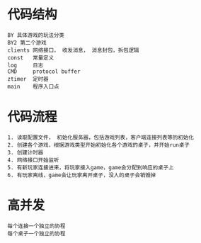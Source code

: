 # 代码结构

	BY 具体游戏的玩法分类
	BY2 第二个游戏
	clients 网络接口， 收发消息， 消息封包，拆包逻辑
	const	常量定义
	log		日志
	CMD		protocol buffer
	ztimer	定时器
	main	程序入口点



# 代码流程

	1. 读取配置文件， 初始化服务器，包括游戏列表，客户端连接列表等的初始化
	2. 创建各个游戏，根据游戏类型开始初始化各个游戏的桌子，并开始run桌子
	3. 创建计时器
	4. 网络接口开始监听
	5. 有新玩家连接进来，将玩家接入game，game会分配到响应的桌子上
	6. 有玩家离线，game会让玩家离开桌子，没人的桌子会销毁掉


# 高并发

	每个连接一个独立的协程
	每个桌子一个独立的协程
